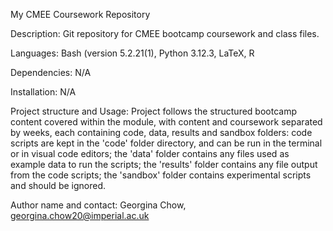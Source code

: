 My CMEE Coursework Repository

Description: Git repository for CMEE bootcamp coursework and class files. 

Languages: Bash (version 5.2.21(1), Python 3.12.3, LaTeX, R 

Dependencies: N/A

Installation: N/A

Project structure and Usage: Project follows the structured bootcamp content covered within the module, with content and coursework separated by weeks, each containing code, data, results and sandbox folders: code scripts are kept in the 'code' folder directory, and can be run in the terminal or in visual code editors; the 'data' folder contains any files used as example data to run the scripts; the 'results' folder contains any file output from the code scripts; the 'sandbox' folder contains experimental scripts and should be ignored. 

Author name and contact: Georgina Chow, georgina.chow20@imperial.ac.uk
